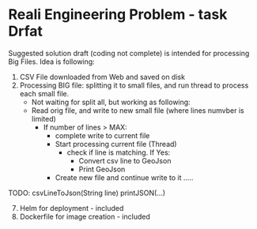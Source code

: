 # Reali Engineering Problem - task Drfat

Suggested solution draft (coding not complete) is intended for processing Big Files.
Idea is following:
1. CSV File downloaded from Web and saved on disk
2. Processing BIG file: splitting it to small files, and run thread to process each small file.  
	* Not waiting for split all, but working as following:
	* Read orig file, and write to new small file (where lines numvber is limited)  
		* If number of lines > MAX:
			* complete write to current file
			* Start processing current file (Thread)
				* check if line is matching. If Yes:
					* Convert csv line to GeoJson
					* Print GeoJson
			* Create new file and continue write to it
			.....

TODO:
    csvLineToJson(String line)
	printJSON(...)

7. Helm for deployment - included
8. Dockerfile for image creation - included
